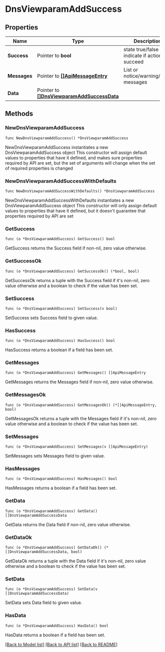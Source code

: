 # DnsViewparamAddSuccess

## Properties

Name | Type | Description | Notes
------------ | ------------- | ------------- | -------------
**Success** | Pointer to **bool** | state true/false indicate if action succeed | [optional] 
**Messages** | Pointer to [**[]ApiMessageEntry**](ApiMessageEntry.md) | List or notice/warning/error messages | [optional] 
**Data** | Pointer to [**[]DnsViewparamAddSuccessData**](DnsViewparamAddSuccessData.md) |  | [optional] 

## Methods

### NewDnsViewparamAddSuccess

`func NewDnsViewparamAddSuccess() *DnsViewparamAddSuccess`

NewDnsViewparamAddSuccess instantiates a new DnsViewparamAddSuccess object
This constructor will assign default values to properties that have it defined,
and makes sure properties required by API are set, but the set of arguments
will change when the set of required properties is changed

### NewDnsViewparamAddSuccessWithDefaults

`func NewDnsViewparamAddSuccessWithDefaults() *DnsViewparamAddSuccess`

NewDnsViewparamAddSuccessWithDefaults instantiates a new DnsViewparamAddSuccess object
This constructor will only assign default values to properties that have it defined,
but it doesn't guarantee that properties required by API are set

### GetSuccess

`func (o *DnsViewparamAddSuccess) GetSuccess() bool`

GetSuccess returns the Success field if non-nil, zero value otherwise.

### GetSuccessOk

`func (o *DnsViewparamAddSuccess) GetSuccessOk() (*bool, bool)`

GetSuccessOk returns a tuple with the Success field if it's non-nil, zero value otherwise
and a boolean to check if the value has been set.

### SetSuccess

`func (o *DnsViewparamAddSuccess) SetSuccess(v bool)`

SetSuccess sets Success field to given value.

### HasSuccess

`func (o *DnsViewparamAddSuccess) HasSuccess() bool`

HasSuccess returns a boolean if a field has been set.

### GetMessages

`func (o *DnsViewparamAddSuccess) GetMessages() []ApiMessageEntry`

GetMessages returns the Messages field if non-nil, zero value otherwise.

### GetMessagesOk

`func (o *DnsViewparamAddSuccess) GetMessagesOk() (*[]ApiMessageEntry, bool)`

GetMessagesOk returns a tuple with the Messages field if it's non-nil, zero value otherwise
and a boolean to check if the value has been set.

### SetMessages

`func (o *DnsViewparamAddSuccess) SetMessages(v []ApiMessageEntry)`

SetMessages sets Messages field to given value.

### HasMessages

`func (o *DnsViewparamAddSuccess) HasMessages() bool`

HasMessages returns a boolean if a field has been set.

### GetData

`func (o *DnsViewparamAddSuccess) GetData() []DnsViewparamAddSuccessData`

GetData returns the Data field if non-nil, zero value otherwise.

### GetDataOk

`func (o *DnsViewparamAddSuccess) GetDataOk() (*[]DnsViewparamAddSuccessData, bool)`

GetDataOk returns a tuple with the Data field if it's non-nil, zero value otherwise
and a boolean to check if the value has been set.

### SetData

`func (o *DnsViewparamAddSuccess) SetData(v []DnsViewparamAddSuccessData)`

SetData sets Data field to given value.

### HasData

`func (o *DnsViewparamAddSuccess) HasData() bool`

HasData returns a boolean if a field has been set.


[[Back to Model list]](../README.md#documentation-for-models) [[Back to API list]](../README.md#documentation-for-api-endpoints) [[Back to README]](../README.md)


